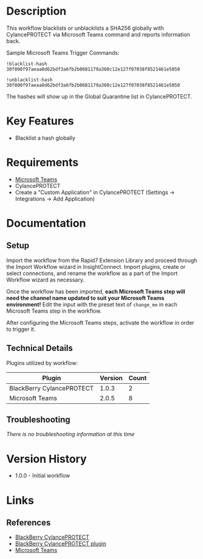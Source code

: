# Description

This workflow blacklists or unblacklists a SHA256 globally with CylancePROTECT via Microsoft Teams command and reports information back.

Sample Microsoft Teams Trigger Commands:

`!blacklist-hash 30f800f97aeaa8d62bdf3a6fb2b0681179a360c12e127f07038f8521461e5050`

`!unblacklist-hash 30f800f97aeaa8d62bdf3a6fb2b0681179a360c12e127f07038f8521461e5050`

The hashes will show up in the Global Quarantine list in CylancePROTECT.

# Key Features

* Blacklist a hash globally

# Requirements

* [Microsoft Teams](https://insightconnect.help.rapid7.com/docs/configure-slack-for-chatops)
* CylancePROTECT
* Create a "Custom Application" in CylancePROTECT (Settings -> Integrations -> Add Application)

# Documentation

## Setup

Import the workflow from the Rapid7 Extension Library and proceed through the Import Workflow wizard in InsightConnect. Import plugins, create or select connections, and rename the workflow as a part of the Import Workflow wizard as necessary.

Once the workflow has been imported, **each Microsoft Teams step will need the channel name updated to suit your Microsoft Teams environment!** Edit the input with the preset text of `change_me` in each Microsoft Teams step in the workflow.

After configuring the Microsoft Teams steps, activate the workflow in order to trigger it.
 
## Technical Details

Plugins utilized by workflow:

|Plugin|Version|Count|
|----|----|--------|
|BlackBerry CylancePROTECT|1.0.3|2|
|Microsoft Teams|2.0.5|8|

## Troubleshooting

_There is no troubleshooting information at this time_

# Version History

* 1.0.0 - Initial workflow

# Links

## References

* [BlackBerry CylancePROTECT](https://www.cylance.com)
* [BlackBerry CylancePROTECT plugin](https://extensions.rapid7.com/extension/cylance_protect)
* [Microsoft Teams](https://www.microsoft.com/en-us/microsoft-365/microsoft-teams/group-chat-software)
